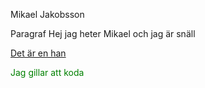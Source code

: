 Mikael Jakobsson

Paragraf Hej jag heter Mikael och jag är snäll

[Det är en han](Hand.jpg)

<font color="green"> Jag gillar att koda</font>
